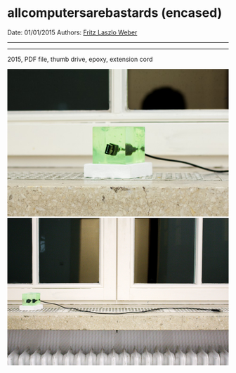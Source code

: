 # allcomputersarebastards (encased)
Date: 01/01/2015
Authors: [Fritz Laszlo Weber](http://fritz-weber.de)

---
---

2015, PDF file, thumb drive, epoxy, extension cord

![](IMG_6087-e1451484373451.jpg)
![](IMG_6168_lenscorrection.jpg)